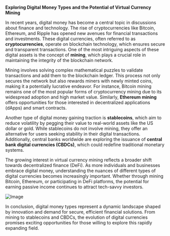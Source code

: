 **Exploring Digital Money Types and the Potential of Virtual Currency Mining**

In recent years, digital money has become a central topic in discussions about finance and technology. The rise of cryptocurrencies like Bitcoin, Ethereum, and Ripple has opened new avenues for financial transactions and investments. These digital currencies, often referred to as **cryptocurrencies**, operate on blockchain technology, which ensures secure and transparent transactions. One of the most intriguing aspects of these digital assets is the concept of **mining**, which plays a crucial role in maintaining the integrity of the blockchain network.

Mining involves solving complex mathematical puzzles to validate transactions and add them to the blockchain ledger. This process not only secures the network but also rewards miners with newly minted coins, making it a potentially lucrative endeavor. For instance, Bitcoin mining remains one of the most popular forms of cryptocurrency mining due to its widespread adoption and high market value. Similarly, **Ethereum mining** offers opportunities for those interested in decentralized applications (dApps) and smart contracts.

Another type of digital money gaining traction is **stablecoins**, which aim to reduce volatility by pegging their value to real-world assets like the US dollar or gold. While stablecoins do not involve mining, they offer an alternative for users seeking stability in their digital transactions. Additionally, central banks worldwide are exploring the issuance of **central bank digital currencies (CBDCs)**, which could redefine traditional monetary systems.

The growing interest in virtual currency mining reflects a broader shift towards decentralized finance (DeFi). As more individuals and businesses embrace digital money, understanding the nuances of different types of digital currencies becomes increasingly important. Whether through mining Bitcoin, Ethereum, or participating in DeFi platforms, the potential for earning passive income continues to attract tech-savvy investors.

![Image](https://github.com/user-attachments/assets/31692037-0104-4703-abd1-696b6a7dd41b)

In conclusion, digital money types represent a dynamic landscape shaped by innovation and demand for secure, efficient financial solutions. From mining to stablecoins and CBDCs, the evolution of digital currencies promises exciting opportunities for those willing to explore this rapidly expanding field.